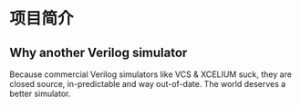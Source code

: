 # 项目简介

## Why another Verilog simulator

Because commercial Verilog simulators like VCS & XCELIUM suck, they are closed source, in-predictable and way out-of-date. The world deserves a better simulator.
